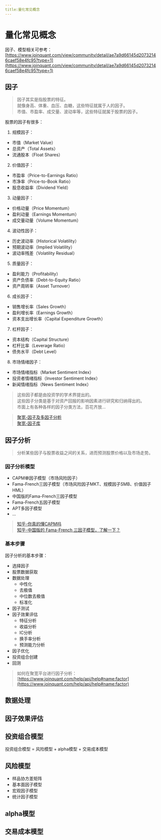 ```yaml
---
title:量化常见概念
---
```


# 量化常见概念

因子、模型相关可参考：[https://www.joinquant.com/view/community/detail/ae7a9d66145d20732146caef58e4fc95?type=1](https://www.joinquant.com/view/community/detail/ae7a9d66145d20732146caef58e4fc95?type=1)

## 因子

> 因子其实是指股票的特征。  
> 就像身高、体重、血压、血糖，这些特征就属于人的因子。  
> 市值、市盈率、成交量、波动率等，这些特征就属于股票的因子。  

股票的因子有很多：  
1. 规模因子：
  - 市值（Market Value）
  - 总资产（Total Assets）
  - 流通股本（Float Shares）

2. 价值因子：
  - 市盈率（Price-to-Earnings Ratio）
  - 市净率（Price-to-Book Ratio）
  - 股息收益率（Dividend Yield）

3. 动量因子：
  - 价格动量（Price Momentum）
  - 盈利动量（Earnings Momentum）
  - 成交量动量（Volume Momentum）

4. 波动性因子：
  - 历史波动率（Historical Volatility）
  - 预期波动率（Implied Volatility）
  - 波动率残差（Volatility Residual）

5. 质量因子：
  - 盈利能力（Profitability）
  - 资产负债率（Debt-to-Equity Ratio）
  - 资产周转率（Asset Turnover）

6. 成长因子：
  - 销售增长率（Sales Growth）
  - 盈利增长率（Earnings Growth）
  - 资本支出增长率（Capital Expenditure Growth）

7. 杠杆因子：
  - 资本结构（Capital Structure）
  - 杠杆比率（Leverage Ratio）
  - 债务水平（Debt Level）

8. 市场情绪因子：
  - 市场情绪指标（Market Sentiment Index）
  - 投资者情绪指标（Investor Sentiment Index）
  - 新闻情绪指标（News Sentiment Index）

> 这些因子都是由投资学的学术界提出的。  
> 这些因子分类是基于对资产回报的影响因素进行研究和归纳得出的。  
> 市面上有各种各样的因子分类方法，百花齐放...  

> [聚宽-因子及多因子分析](https://www.joinquant.com/view/community/detail/5535e9ae3e551e132aa441219a71999d)  
> [聚宽-因子库](https://www.joinquant.com/help/api/help#factor_values:%E8%8E%B7%E5%8F%96%E5%9B%A0%E5%AD%90%E5%80%BC)
 
## 因子分析

> 分析某些因子与股票收益之间的关系，进而预测股票价格以及市场走势。


### 因子分析模型

* CAPM单因子模型（市场风险因子）
* Fama-French三因子模型（市场风险因子MKT、规模因子SMB、价值因子HML）
* 中国版的Fama-French三因子模型
* Fama-French五因子模型
* APT多因子模型
* ...

> [知乎-你真的懂CAPM吗](https://zhuanlan.zhihu.com/p/255207929?utm_id=0)  
> [知乎-中国版的 Fama-French 三因子模型，了解一下？](https://zhuanlan.zhihu.com/p/48728998)


### 基本步骤

因子分析的基本步骤：
* 选择因子
* 股票数据获取
* 数据处理
  * 中性化
  * 去极值
  * 中位数去极值
  * 标准化
* 因子测试
* 因子效果评估
  * 特征分析
  * 收益分析
  * IC分析
  * 换手率分析
  * 预测能力分析
* 因子优化
* 投资组合创建
* 回测

> 如何在聚宽平台进行因子分析：[https://www.joinquant.com/help/api/help#name:factor](https://www.joinquant.com/help/api/help#name:factor)


## 数据处理

## 因子效果评估





## 投资组合模型

投资组合模型 = 风险模型 + alpha模型 + 交易成本模型

## 风险模型

* 样品协方差矩阵
* 基本面因子模型
* 宏观因子模型
* 统计因子模型

## alpha模型


## 交易成本模型 